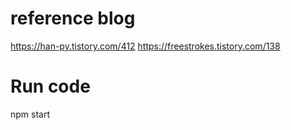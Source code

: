 # reference blog

https://han-py.tistory.com/412
https://freestrokes.tistory.com/138

# Run code
npm start
